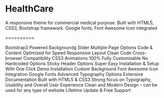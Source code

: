 HealthCare
==========

A responsive theme for commercial medical purpose. Built with HTML5, CSS3, Bootstrap framework. Google fonts, Font Awesome Icon integrated

==========

Bootstrap3 Powered
Backgroundg Slider
Multiple Page Options
Code & Content Optimized for Speed
Responsive Layout
Clean Code
Cross-browser Compatibility
CSS3 Animations
100% Fully Customisable
No Hardcoded Options
Sticky Header Options
Super Easy Installation & Setup With One Click Demo Installation
Custom Background
Font Awesome Icon Integration
Google Fonts
Advanced Typography Options
Extensive Documentation
Built with HTML5 & CSS3
Strong focus on Typography, Usability and Overall User Experience
Clean and Modern Design – can be used for any type of website
Lifetime Update & Free Support
